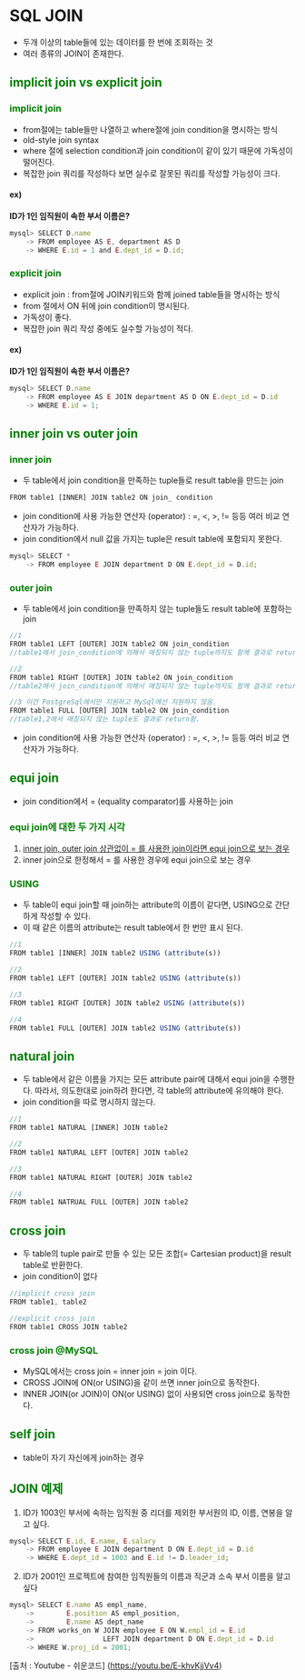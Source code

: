 # SQL JOIN
- 두개 이상의 table들에 있는 데이터를 한 번에 조회하는 것
- 여러 종류의 JOIN이 존재한다.

## <span style="color: green">implicit join vs explicit join</span>
### <span style="color: green">implicit join</span>
- from절에는 table들만 나열하고 where절에 join condition을 명시하는 방식
- old-style join syntax
- where 절에 selection condition과 join condition이 같이 있기 때문에 가독성이 떨어진다.
- 복잡한 join 쿼리를 작성하다 보면 실수로 잘못된 쿼리를 작성할 가능성이 크다.

#### ex)
<b>ID가 1인 임직원이 속한 부서 이름은?</b>
```javascript
mysql> SELECT D.name
    -> FROM employee AS E, department AS D
    -> WHERE E.id = 1 and E.dept_id = D.id;
```

### <span style="color: green">explicit join</span>
- explicit join : from절에 JOIN키워드와 함께 joined table들을 명시하는 방식
- from 절에서 ON 뒤에 join condition이 명시된다.
- 가독성이 좋다.
- 복잡한 join 쿼리 작성 중에도 실수할 가능성이 적다.

#### ex)
<b>ID가 1인 임직원이 속한 부서 이름은?</b>
```javascript
mysql> SELECT D.name
    -> FROM employee AS E JOIN department AS D ON E.dept_id = D.id
    -> WHERE E.id = 1;
```

## <span style="color: green">inner join vs outer join</span>
### <span style="color: green">inner join</span>
- 두 table에서 join condition을 만족하는 tuple들로 result table을 만드는 join

```javascript
FROM table1 [INNER] JOIN table2 ON join_ condition
```

- join condition에 사용 가능한 연산자 (operator) : =, <, >, != 등등 여러 비교 연산자가 가능하다.
- join condition에서 null 값을 가지는 tuple은 result table에 포함되지 못한다.

```javascript
mysql> SELECT *
    -> FROM employee E JOIN department D ON E.dept_id = D.id;
```

### <span style="color: green">outer join</span>
- 두 table에서 join condition을 만족하지 않는 tuple들도 result table에 포함하는 join

```javascript
//1
FROM table1 LEFT [OUTER] JOIN table2 ON join_condition
//table1에서 join_condition에 의해서 매칭되지 않는 tuple까지도 함께 결과로 return함.

//2
FROM table1 RIGHT [OUTER] JOIN table2 ON join_condition
//table2에서 join_condition에 의해서 매칭되지 않는 tuple까지도 함께 결과로 return함.

//3 이건 PostgreSql에서만 지원하고 MySql에선 지원하지 않음.
FROM table1 FULL [OUTER] JOIN table2 ON join_condition
//table1,2에서 매칭되지 않는 tuple도 결과로 return함.
```

- join condition에 사용 가능한 연산자 (operator) : =, <, >, != 등등 여러 비교 연산자가 가능하다. 

## <span style="color: green">equi join </span>
- join condition에서 = (equality comparator)를 사용하는 join

### <span style="color: green">equi join에 대한 두 가지 시각</span>
1. <u>inner join, outer join 상관없이 = 를 사용한 join이라면 equi join으로 보는 경우</u>
2. inner join으로 한정해서 = 를 사용한 경우에 equi join으로 보는 경우

### <span style="color: green">USING</span>
- 두 table이 equi join할 때 join하는 attribute의 이름이 같다면, USING으로 간단하게 작성할 수 있다.
- 이 때 같은 이름의 attribute는 result table에서 한 번만 표시 된다.

```javascript
//1
FROM table1 [INNER] JOIN table2 USING (attribute(s))

//2
FROM table1 LEFT [OUTER] JOIN table2 USING (attribute(s))

//3
FROM table1 RIGHT [OUTER] JOIN table2 USING (attribute(s))

//4
FROM table1 FULL [OUTER] JOIN table2 USING (attribute(s))
```

## <span style="color: green">natural join </span>
- 두 table에서 같은 이름을 가지는 모든 attribute pair에 대해서 equi join을 수행한다. 따라서, 의도한대로 join하려 한다면, 각 table의 attribute에 유의해야 한다.
- join condition을 따로 명시하지 않는다.

```javascript
//1
FROM table1 NATURAL [INNER] JOIN table2

//2
FROM table1 NATURAL LEFT [OUTER] JOIN table2

//3
FROM table1 NATURAL RIGHT [OUTER] JOIN table2

//4
FROM table1 NATRUAL FULL [OUTER] JOIN table2
```

## <span style="color: green">cross join </span>
- 두 table의 tuple pair로 만들 수 있는 모든 조합(= Cartesian product)을 result table로 반환한다.
- join condition이 없다

```javascript
//implicit cross join
FROM table1, table2

//explicit cross join
FROM table1 CROSS JOIN table2
```

### <span style="color: green">cross join @MySQL </span>
- MySQL에서는 cross join = inner join = join 이다.
- CROSS JOIN에 ON(or USING)을 같이 쓰면 inner join으로 동작한다.
- INNER JOIN(or JOIN)이 ON(or USING) 없이 사용되면 cross join으로 동작한다.

## <span style="color: green">self join </span>
- table이 자기 자신에게 join하는 경우

## <span style="color: green">JOIN 예제</span>
1. ID가 1003인 부서에 속하는 임직원 중 리더를 제외한 부서원의 ID, 이름, 연봉을 알고 싶다.

```javascript
mysql> SELECT E.id, E.name, E.salary
    -> FROM employee E JOIN department D ON E.dept_id = D.id
    -> WHERE E.dept_id = 1003 and E.id != D.leader_id;
```

2. ID가 2001인 프로젝트에 참여한 임직원들의 이름과 직군과 소속 부서 이름을 알고 싶다

```javascript
mysql> SELECT E.name AS empl_name,
    ->        E.position AS empl_position,
    ->        E.name AS dept_name
    -> FROM works_on W JOIN employee E ON W.empl_id = E.id
    ->                 LEFT JOIN department D ON E.dept_id = D.id
    -> WHERE W.proj_id = 2001;
```

[출처 : Youtube - 쉬운코드] (https://youtu.be/E-khvKjjVv4)